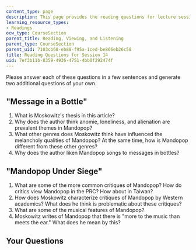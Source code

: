 ```yaml
---
content_type: page
description: This page provides the reading questions for lecture session 14.
learning_resource_types:
- Readings
ocw_type: CourseSection
parent_title: Reading, Viewing, and Listening
parent_type: CourseSection
parent_uid: 7103cb68-eb88-f95a-1ced-be866eb26c58
title: Reading Questions for Session 14
uid: 7ef3b11b-8359-4936-4751-4bb0f292474f
---
```


Please answer each of these questions in a few sentences and generate two additional questions of your own.

"Message in a Bottle"
---------------------

1.  What is Moskowitz's thesis in this article?
2.  Why does the author think anomie, loneliness, and alienation are prevalent themes in Mandopop?
3.  What other genres does Moskowitz think have influenced the melancholy qualities of Mandopop? At the same time, how is Mandopop different from these other genres?
4.  Why does the author liken Mandopop songs to messages in bottles?

"Mandopop Under Siege"
----------------------

1.  What are some of the more common critiques of Mandopop? How do critics view Mandopop in the PRC? How about in Taiwan?
2.  How does Moskowitz characterize critiques of Mandopop by Western academics? What does he think is problematic about these critiques?
3.  What are some of the musical features of Mandopop?
4.  Moskowitz writes of Mandopop that there is "more to the music than meets the ear." What does he mean by this?

Your Questions
--------------